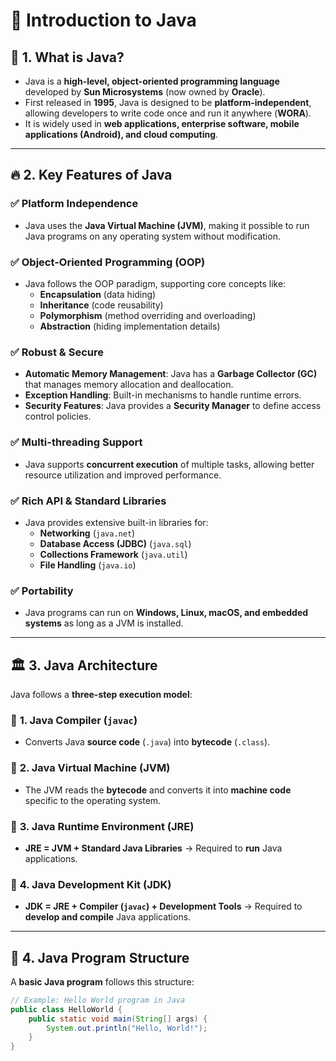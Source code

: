 # 🚀 Introduction to Java

## 📌 1. What is Java?
- Java is a **high-level, object-oriented programming language** developed by **Sun Microsystems** (now owned by **Oracle**).
- First released in **1995**, Java is designed to be **platform-independent**, allowing developers to write code once and run it anywhere (**WORA**).
- It is widely used in **web applications, enterprise software, mobile applications (Android), and cloud computing**.

---

## 🔥 2. Key Features of Java
### ✅ **Platform Independence**
- Java uses the **Java Virtual Machine (JVM)**, making it possible to run Java programs on any operating system without modification.

### ✅ **Object-Oriented Programming (OOP)**
- Java follows the OOP paradigm, supporting core concepts like:
  - **Encapsulation** (data hiding)
  - **Inheritance** (code reusability)
  - **Polymorphism** (method overriding and overloading)
  - **Abstraction** (hiding implementation details)

### ✅ **Robust & Secure**
- **Automatic Memory Management**: Java has a **Garbage Collector (GC)** that manages memory allocation and deallocation.
- **Exception Handling**: Built-in mechanisms to handle runtime errors.
- **Security Features**: Java provides a **Security Manager** to define access control policies.

### ✅ **Multi-threading Support**
- Java supports **concurrent execution** of multiple tasks, allowing better resource utilization and improved performance.

### ✅ **Rich API & Standard Libraries**
- Java provides extensive built-in libraries for:
  - **Networking** (`java.net`)
  - **Database Access (JDBC)** (`java.sql`)
  - **Collections Framework** (`java.util`)
  - **File Handling** (`java.io`)

### ✅ **Portability**
- Java programs can run on **Windows, Linux, macOS, and embedded systems** as long as a JVM is installed.

---

## 🏛 3. Java Architecture
Java follows a **three-step execution model**:

### 🔹 **1. Java Compiler (`javac`)**
- Converts Java **source code** (`.java`) into **bytecode** (`.class`).

### 🔹 **2. Java Virtual Machine (JVM)**
- The JVM reads the **bytecode** and converts it into **machine code** specific to the operating system.

### 🔹 **3. Java Runtime Environment (JRE)**
- **JRE = JVM + Standard Java Libraries** → Required to **run** Java applications.

### 🔹 **4. Java Development Kit (JDK)**
- **JDK = JRE + Compiler (`javac`) + Development Tools** → Required to **develop and compile** Java applications.

---

## 📜 4. Java Program Structure
A **basic Java program** follows this structure:

```java
// Example: Hello World program in Java
public class HelloWorld {
    public static void main(String[] args) {
        System.out.println("Hello, World!");
    }
}
```